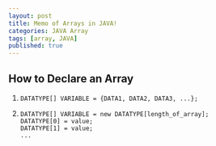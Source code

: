 ```yaml
---
layout: post
title: Memo of Arrays in JAVA!
categories: JAVA Array
tags: [array, JAVA]
published: true
---
```


## How to Declare an Array

1. `DATATYPE[] VARIABLE = {DATA1, DATA2, DATA3, ...};`

2. ```
   DATATYPE[] VARIABLE = new DATATYPE[length_of_array];
   DATATYPE[0] = value;
   DATATYPE[1] = value;
   ...
   ```
